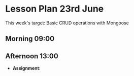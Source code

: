 # Lesson Plan 23rd June

This week's target: Basic CRUD operations with Mongoose

## Morning 09:00

## Afternoon 13:00

+ **Assignment**:
